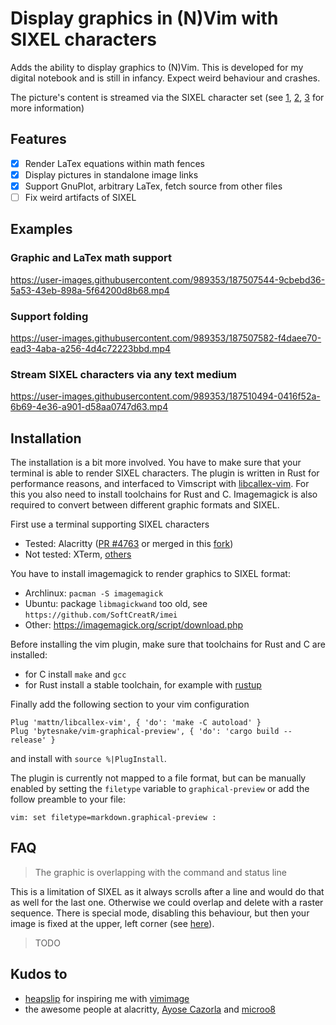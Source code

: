 # Display graphics in (N)Vim with SIXEL characters

Adds the ability to display graphics to (N)Vim. This is developed for my digital notebook and is still in infancy. Expect weird behaviour and crashes.

The picture's content is streamed via the SIXEL character set (see [1](https://saitoha.github.io/libsixel/), [2](https://en.wikipedia.org/wiki/Sixel), [3](https://www.vt100.net/docs/vt3xx-gp/chapter14.html) for more information) 

## Features

 - [x] Render LaTex equations within math fences
 - [x] Display pictures in standalone image links
 - [x] Support GnuPlot, arbitrary LaTex, fetch source from other files
 - [ ] Fix weird artifacts of SIXEL

## Examples

### Graphic and LaTex math support

https://user-images.githubusercontent.com/989353/187507544-9cbebd36-5a53-43eb-898a-5f64200d8b68.mp4

### Support folding

https://user-images.githubusercontent.com/989353/187507582-f4daee70-ead3-4aba-a256-4d4c72223bbd.mp4

### Stream SIXEL characters via any text medium

https://user-images.githubusercontent.com/989353/187510494-0416f52a-6b69-4e36-a901-d58aa0747d63.mp4

## Installation

The installation is a bit more involved. You have to make sure that your terminal is able to render SIXEL characters. The plugin is written in Rust for performance reasons, and interfaced to Vimscript with [libcallex-vim](https://github.com/mattn/libcallex-vim). For this you also need to install toolchains for Rust and C. Imagemagick is also required to convert between different graphic formats and SIXEL.

First use a terminal supporting SIXEL characters

 * Tested: Alacritty ([PR #4763](https://github.com/alacritty/alacritty/pull/4763) or merged in this [fork](https://github.com/microo8/alacritty-sixel)) 
 * Not tested: XTerm, [others](https://saitoha.github.io/libsixel/)

You have to install imagemagick to render graphics to SIXEL format:

 * Archlinux: `pacman -S imagemagick`
 * Ubuntu: package `libmagickwand` too old, see `https://github.com/SoftCreatR/imei`
 * Other: https://imagemagick.org/script/download.php

Before installing the vim plugin, make sure that toolchains for Rust and C are installed:

 * for C install `make` and `gcc`
 * for Rust install a stable toolchain, for example with [rustup](https://rustup.rs/)

Finally add the following section to your vim configuration
```
Plug 'mattn/libcallex-vim', { 'do': 'make -C autoload' }
Plug 'bytesnake/vim-graphical-preview', { 'do': 'cargo build --release' }
```

and install with `source %|PlugInstall`.

The plugin is currently not mapped to a file format, but can be manually enabled by setting the `filetype` variable to `graphical-preview` or add the follow preamble to your file:

```vim
vim: set filetype=markdown.graphical-preview :
```

## FAQ

 > The graphic is overlapping with the command and status line

This is a limitation of SIXEL as it always scrolls after a line and would do that as well for the last one. Otherwise we could overlap and delete with a raster sequence. There is special mode, disabling this behaviour, but then your image is fixed at the upper, left corner (see [here](https://gitlab.com/AutumnMeowMeow/jexer/-/issues/61)).

 > TODO

## Kudos to

 - [heapslip](https://github.com/heapslip) for inspiring me with [vimimage](https://www.youtube.com/watch?v=cnt9mPOjrLg)
 - the awesome people at alacritty, [Ayose Cazorla](https://github.com/alacritty/alacritty/pull/4763) and [microo8](https://github.com/microo8/alacritty-sixel)
